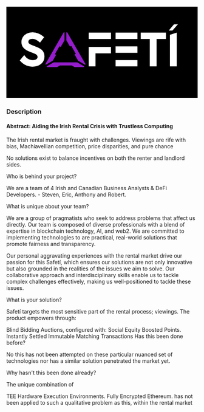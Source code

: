![alt text](./safti.png)
### Description

#### Abstract: Aiding the Irish Rental Crisis with Trustless Computing

The Irish rental market is fraught with challenges. Viewings are rife with bias, Machiavellian competition, price disparities, and pure chance

No solutions exist to balance incentives on both the renter and landlord sides.

Who is behind your project?

We are a team of 4 Irish and Canadian Business Analysts & DeFi Developers. - Steven, Eric, Anthony and Robert.

What is unique about your team?

We are a group of pragmatists who seek to address problems that affect us directly. Our team is composed of diverse professionals with a blend of expertise in blockchain technology, AI, and web2. We are committed to implementing technologies to are practical, real-world solutions that promote fairness and transparency. 

Our personal aggravating experiences with the rental market drive our passion for this Safetí, which ensures our solutions are not only innovative but also grounded in the realities of the issues we aim to solve. Our collaborative approach and interdisciplinary skills enable us to tackle complex challenges effectively, making us well-positioned to tackle these issues. 

What is your solution?

Safetí targets the most sensitive part of the rental process; viewings. The product empowers through:

Blind Bidding Auctions, configured with:
Social Equity Boosted Points.
 Instantly Settled Immutable Matching Transactions
Has this been done before?

No this has not been attempted on these particular nuanced set of technologies nor has a similar solution penetrated the market yet.

Why hasn't this been done already?

The unique combination of 

TEE Hardware Execution Environments.
Fully Encrypted Ethereum.
has not been applied to such a qualitative problem as this, within the rental market
